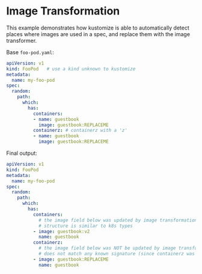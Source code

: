# Image Transformation

This example demonstrates how kustomize is able to automatically detect places where
images are used in a spec, and replace them with the image transformer.

Base `foo-pod.yaml`:

```yaml
apiVersion: v1 
kind: FooPod   # use a kind unknown to kustomize
metadata:
  name: my-foo-pod
spec:
  random:
    path:
      which:
        has:
          containers:
          - name: guestbook
            image: guestbook:REPLACEME
          containerz: # containerz with a 'z'
          - name: guestbook
            image: guestbook:REPLACEME
```

Final output:

```yaml
apiVersion: v1
kind: FooPod
metadata:
  name: my-foo-pod
spec:
  random:
    path:
      which:
        has:
          containers:
            # the image field below was updated by image transformation, because the
            # structure is similar to k8s types
          - image: guestbook:v2
            name: guestbook
          containerz:
            # the image field below was NOT be updated by image transformation since the structure
            # does not match any known signature (since containerz was spelled with a 'z')
          - image: guestbook:REPLACEME
            name: guestbook
```